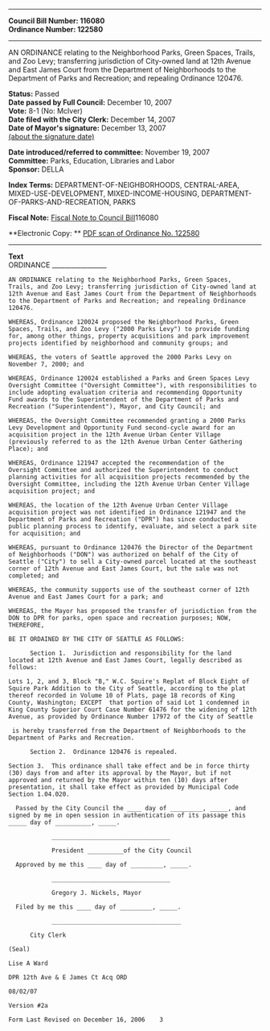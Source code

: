 * * * * *  
  
**Council Bill Number: [](#h0)[](#h2)116080**   
**Ordinance Number: 122580**  
  
* * * * *  
  
AN ORDINANCE relating to the Neighborhood Parks, Green Spaces, Trails, and Zoo Levy; transferring jurisdiction of City-owned land at 12th Avenue and East James Court from the Department of Neighborhoods to the Department of Parks and Recreation; and repealing Ordinance 120476.  
  
**Status:** Passed   
**Date passed by Full Council:** December 10, 2007   
**Vote:** 8-1 (No: McIver)   
**Date filed with the City Clerk:** December 14, 2007   
**Date of Mayor's signature:** December 13, 2007   
[(about the signature date)](/~public/approvaldate.htm)   
  
  
**Date introduced/referred to committee:** November 19, 2007   
**Committee:** Parks, Education, Libraries and Labor   
**Sponsor:** DELLA   
  
**Index Terms:** DEPARTMENT-OF-NEIGHBORHOODS, CENTRAL-AREA, MIXED-USE-DEVELOPMENT, MIXED-INCOME-HOUSING, DEPARTMENT-OF-PARKS-AND-RECREATION, PARKS  
  
**Fiscal Note:** [Fiscal Note to Council Bill](http://clerk.seattle.gov/~public/fnote/116080.htm)[](#h1)[](#h3)116080  
  
**Electronic Copy: ** [PDF scan of Ordinance No. 122580](/~archives/Ordinances/Ord_122580.pdf)  
  
* * * * *  
  
**Text**  
    ORDINANCE _________________  
  
    AN ORDINANCE relating to the Neighborhood Parks, Green Spaces,  
    Trails, and Zoo Levy; transferring jurisdiction of City-owned land at  
    12th Avenue and East James Court from the Department of Neighborhoods  
    to the Department of Parks and Recreation; and repealing Ordinance  
    120476.  
  
    WHEREAS, Ordinance 120024 proposed the Neighborhood Parks, Green  
    Spaces, Trails, and Zoo Levy ("2000 Parks Levy") to provide funding  
    for, among other things, property acquisitions and park improvement  
    projects identified by neighborhood and community groups; and  
  
    WHEREAS, the voters of Seattle approved the 2000 Parks Levy on  
    November 7, 2000; and  
  
    WHEREAS, Ordinance 120024 established a Parks and Green Spaces Levy  
    Oversight Committee ("Oversight Committee"), with responsibilities to  
    include adopting evaluation criteria and recommending Opportunity  
    Fund awards to the Superintendent of the Department of Parks and  
    Recreation ("Superintendent"), Mayor, and City Council; and  
  
    WHEREAS, the Oversight Committee recommended granting a 2000 Parks  
    Levy Development and Opportunity Fund second-cycle award for an  
    acquisition project in the 12th Avenue Urban Center Village  
    (previously referred to as the 12th Avenue Urban Center Gathering  
    Place); and  
  
    WHEREAS, Ordinance 121947 accepted the recommendation of the  
    Oversight Committee and authorized the Superintendent to conduct  
    planning activities for all acquisition projects recommended by the  
    Oversight Committee, including the 12th Avenue Urban Center Village  
    acquisition project; and  
  
    WHEREAS, the location of the 12th Avenue Urban Center Village  
    acquisition project was not identified in Ordinance 121947 and the  
    Department of Parks and Recreation ("DPR") has since conducted a  
    public planning process to identify, evaluate, and select a park site  
    for acquisition; and  
  
    WHEREAS, pursuant to Ordinance 120476 the Director of the Department  
    of Neighborhoods ("DON") was authorized on behalf of the City of  
    Seattle ("City") to sell a City-owned parcel located at the southeast  
    corner of 12th Avenue and East James Court, but the sale was not  
    completed; and  
  
    WHEREAS, the community supports use of the southeast corner of 12th  
    Avenue and East James Court for a park; and  
  
    WHEREAS, the Mayor has proposed the transfer of jurisdiction from the  
    DON to DPR for parks, open space and recreation purposes; NOW,  
    THEREFORE,  
  
    BE IT ORDAINED BY THE CITY OF SEATTLE AS FOLLOWS:  
  
          Section 1.  Jurisdiction and responsibility for the land  
    located at 12th Avenue and East James Court, legally described as  
    follows:  
  
    Lots 1, 2, and 3, Block "B," W.C. Squire's Replat of Block Eight of  
    Squire Park Addition to the City of Seattle, according to the plat  
    thereof recorded in Volume 10 of Plats, page 18 records of King  
    County, Washington; EXCEPT  that portion of said Lot 1 condemned in  
    King County Superior Court Case Number 61476 for the widening of 12th  
    Avenue, as provided by Ordinance Number 17972 of the City of Seattle  
  
     is hereby transferred from the Department of Neighborhoods to the  
    Department of Parks and Recreation.  
  
          Section 2.  Ordinance 120476 is repealed.  
  
    Section 3.  This ordinance shall take effect and be in force thirty  
    (30) days from and after its approval by the Mayor, but if not  
    approved and returned by the Mayor within ten (10) days after  
    presentation, it shall take effect as provided by Municipal Code  
    Section 1.04.020.  
  
      Passed by the City Council the ____ day of _________, _____, and  
    signed by me in open session in authentication of its passage this  
    _____ day of __________, _____.  
  
                _________________________________  
  
                President __________of the City Council  
  
      Approved by me this ____ day of _________, _____.  
  
                _________________________________  
  
                Gregory J. Nickels, Mayor  
  
      Filed by me this ____ day of _________, _____.  
  
                ____________________________________  
  
          City Clerk  
  
    (Seal)  
  
    Lise A Ward  
  
    DPR 12th Ave & E James Ct Acq ORD  
  
    08/02/07  
  
    Version #2a  
  
    Form Last Revised on December 16, 2006    3  
